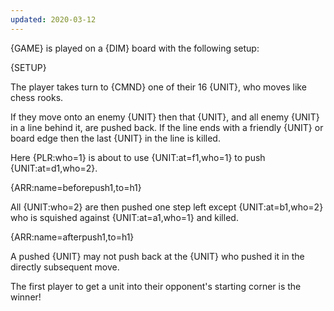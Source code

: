```yaml
---
updated: 2020-03-12
---
```


{GAME} is played on a {DIM} board with the following setup:

{SETUP}

The player takes turn to {CMND} one of their 16 {UNIT}, who moves like chess rooks.

If they move onto an enemy {UNIT} then that {UNIT}, and all enemy {UNIT} in a line behind it, are pushed back. If the line ends with a friendly {UNIT} or board edge then the last {UNIT} in the line is killed.

<div class="md-example">

Here {PLR:who=1} is about to use {UNIT:at=f1,who=1} to push {UNIT:at=d1,who=2}.

{ARR:name=beforepush1,to=h1}

All {UNIT:who=2} are then pushed one step left except {UNIT:at=b1,who=2} who is squished against {UNIT:at=a1,who=1} and killed.

{ARR:name=afterpush1,to=h1}

</div>

A pushed {UNIT} may not push back at the {UNIT} who pushed it in the directly subsequent move.

The first player to get a unit into their opponent's starting corner is the winner!
